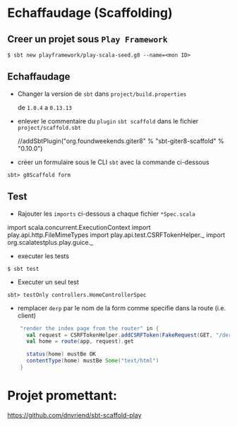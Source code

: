 # Echaffaudage (Scaffolding)


## Creer un projet sous `Play Framework`

```
$ sbt new playframework/play-scala-seed.g8 --name=<mon ID>
```

## Echaffaudage

* Changer la version de `sbt` dans `project/build.properties`

   de `1.0.4` a `0.13.13`

* enlever le commentaire du `plugin` `sbt scaffold` dans le fichier `project/scaffold.sbt`

   //addSbtPlugin("org.foundweekends.giter8" % "sbt-giter8-scaffold" % "0.10.0")
   
* créer un formulaire sous le CLI `sbt` avec la commande ci-dessous

```
sbt> g8Scaffold form
```

## Test

* Rajouter les `imports` ci-dessous a chaque fichier `*Spec.scala`

import scala.concurrent.ExecutionContext
import play.api.http.FileMimeTypes
import play.api.test.CSRFTokenHelper._
import org.scalatestplus.play.guice._

* executer les tests

```
$ sbt test
```

* Executer un seul test

```
sbt> testOnly controllers.HomeControllerSpec
```

* remplacer `derp` par le nom de la form comme specifie dans la route (i.e. client)

```Scala
    "render the index page from the router" in {
      val request = CSRFTokenHelper.addCSRFToken(FakeRequest(GET, "/derp"))
      val home = route(app, request).get

      status(home) mustBe OK
      contentType(home) mustBe Some("text/html")
    }
```

# Projet promettant:

https://github.com/dnvriend/sbt-scaffold-play
